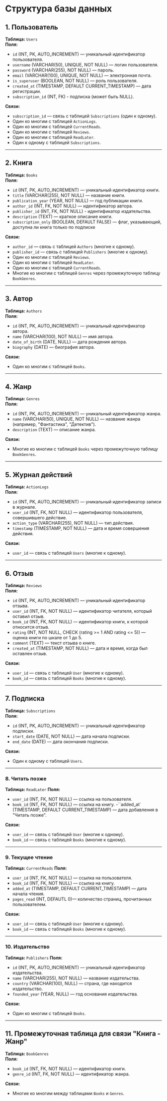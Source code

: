 # Структура базы данных

## 1. Пользователь

**Таблица:** `Users`  
**Поля:**
- `id` (INT, PK, AUTO_INCREMENT) — уникальный идентификатор пользователя.
- `username` (VARCHAR(50), UNIQUE, NOT NULL) — логин пользователя.
- `password` (VARCHAR(255), NOT NULL) — пароль.
- `email` (VARCHAR(100), UNIQUE, NOT NULL) — электронная почта.
- `is_superuser` (BOOLEAN, NOT NULL) — роль пользователя.
- `created_at` (TIMESTAMP, DEFAULT CURRENT_TIMESTAMP) — дата регистрации.
- `subscription_id` (INT, FK) - подписка (может быть NULL).

**Связи:**
- `subscription_id` — связь с таблицей `Subscriptions` (один к одному).
- Один ко многим с таблицей `ActionLogs`.
- Один ко многим с таблицей `CurrentReads`.
- Один ко многим с таблицей `Reviews`.
- Один ко многим с таблицей `ReadLater`.
- Один к одному с таблицей `Subscriptions`.

---

## 2. Книга

**Таблица:** `Books`  
**Поля:**
- `id` (INT, PK, AUTO_INCREMENT) — уникальный идентификатор книги.
- `title` (VARCHAR(255), NOT NULL) — название книги.
- `publication_year` (YEAR, NOT NULL) — год публикации книги.
- `author_id` (INT, FK, NOT NULL) — идентификатор автора.
- `publisher_id` (INT, FK, NOT NULL) - идентификатор издательства.
- `description` (TEXT) — краткое описание книги.
- `subscription_only` (BOOLEAN, DEFAULT FALSE) — флаг, указывающий, доступна ли книга только по подписке

**Связи:**
- `author_id` — связь с таблицей `Authors` (многие к одному).
- `publisher_id` — связь с таблицей `Publishers` (многие к одному).
- Один ко многим с таблицей `Reviews`.
- Один ко многим с таблицей `ReadLater`.
- Один ко многим с таблицей `CurrentReads`.
- Многие ко многим с таблицей `Genres` через промежуточную таблицу `BookGenres`.

---

## 3. Автор

**Таблица:** `Authors`  
**Поля:**
- `id` (INT, PK, AUTO_INCREMENT) — уникальный идентификатор автора.
- `name` (VARCHAR(100), NOT NULL) — имя автора.
- `date_of_birth` (DATE, NULL) — дата рождения автора.
- `biography` (DATE) — биография автора.

**Связи:**
- Один ко многим с таблицей `Books`.

---

## 4. Жанр

**Таблица:** `Genres`  
**Поля:**
- `id` (INT, PK, AUTO_INCREMENT) — уникальный идентификатор жанра.
- `name` (VARCHAR(50), UNIQUE, NOT NULL) — название жанра (например, "Фантастика", "Детектив").
- `description` (TEXT) — описание жанра.

**Связи:**
- Многие ко многим с таблицей `Books` через промежуточную таблицу `BookGenres`.

---

## 5. Журнал действий

**Таблица:** `ActionLogs`  
**Поля:**
- `id` (INT, PK, AUTO_INCREMENT) — уникальный идентификатор записи в журнале.
- `user_id` (INT, FK, NOT NULL) — идентификатор пользователя, совершившего действие.
- `action_type` (VARCHAR(255), NOT NULL) — тип действия.
- `timestamp` (TIMESTAMP, NOT NULL) — дата и время совершения действия.

**Связи:**
- `user_id` — связь с таблицей `Users` (многие к одному).

---

## 6. Отзыв

**Таблица:** `Reviews`  
**Поля:**
- `id` (INT, PK, AUTO_INCREMENT) — уникальный идентификатор отзыва.
- `user_id` (INT, FK, NOT NULL) — идентификатор читателя, который оставил отзыв.
- `book_id` (INT, FK, NOT NULL) — идентификатор книги, к которой относится отзыв.
- `rating` (INT, NOT NULL, CHECK (rating >= 1 AND rating <= 5)) — оценка книги по шкале от 1 до 5.
- `comment` (TEXT) — текст отзыва о книге.
- `created_at` (TIMESTAMP, NOT NULL) — дата и время, когда был оставлен отзыв.

**Связи:**
- `user_id` — связь с таблицей `User` (многие к одному).
- `book_id` — связь с таблицей `Books` (многие к одному).

---

## 7. Подписка

**Таблица:** `Subscriptions`  
**Поля:**
- `id` (INT, PK, AUTO_INCREMENT) — уникальный идентификатор подписки.
- `start_date` (DATE, NOT NULL) — дата начала подписки.
- `end_date` (DATE) — дата окончания подписки.

**Связи:**
- Один к одному с таблицей `Users`.

---

### 8. Читать позже

**Таблица:** `ReadLater`
**Поля:**
- `user_id` (INT, FK, NOT NULL) — ссылка на пользователя.
- `book_id` (INT, FK, NOT NULL) — ссылка на книгу.
-``added_at` (TIMESTAMP, DEFAULT CURRENT_TIMESTAMP) — дата добавления в "Читать позже".

**Связи:**
- `user_id` — связь с таблицей `User` (многие к одному).
- `book_id` — связь с таблицей `Books` (многие к одному).

---

### 9. Текущее чтение

**Таблица:** `CurrentReads`
**Поля:**
- `user_id` (INT, FK, NOT NULL) — ссылка на пользователя.
- `book_id` (INT, FK, NOT NULL) — ссылка на книгу.
- `added_at` (TIMESTAMP, DEFAULT CURRENT_TIMESTAMP) — дата начала чтения.
- `pages_read` (INT, DEFAUTL 0)— количество страниц, прочитанных пользователем.

**Связи:**
- `user_id` — связь с таблицей `User` (многие к одному).
- `book_id` — связь с таблицей `Books` (многие к одному).

---

### 10. Издательство

**Таблица:** `Publishers`
**Поля:**
- `id` (INT, PK, AUTO_INCREMENT) — уникальный идентификатор издательства.
- `name` (VARCHAR(255), NOT NULL) — название издательства.
- `country` (VARCHAR(100), NULL) — страна, где находится издательство.
- `founded_year` (YEAR, NULL) — год основания издательства.

**Связи:**
- Один ко многим с таблицей `Books`.

---

## 11. Промежуточная таблица для связи "Книга - Жанр"

**Таблица:** `BookGenres`  
**Поля:**
- `book_id` (INT, FK, NOT NULL) — идентификатор книги.
- `genre_id` (INT, FK, NOT NULL) — идентификатор жанра.

**Связи:**
- Многие ко многим между таблицами `Books` и `Genres`.